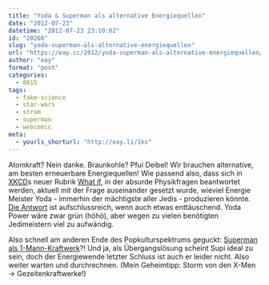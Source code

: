 ```yaml
---
title: "Yoda & Superman als alternative Energiequellen"
date: "2012-07-23"
datetime: "2012-07-23 23:10:02"
id: "20266"
slug: "yoda-superman-als-alternative-energiequellen"
url: "https://eay.cc/2012/yoda-superman-als-alternative-energiequellen/"
author: "eay"
format: "post"
categories:
  - 0815
tags:
  - fake-science
  - star-wars
  - strom
  - superman
  - webcomic
meta:
  - yourls_shorturl: "http://eay.li/1ks"
---
```


Atomkraft? Nein danke. Braunkohle? Pfui Deibel! Wir brauchen alternative, am besten erneuerbare Energiequellen! Wie passend also, dass sich in [XKCD](http://xkcd.com/)s neuer Rubrik [What if](http://what-if.xkcd.com/), in der absurde Physikfragen beantwortet werden, aktuell mit der Frage auseinander gesetzt wurde, wieviel Energie Meister Yoda - immerhin der mächtigste aller Jedis - produzieren könnte. [Die Antwort](http://what-if.xkcd.com/3/) ist aufschlussreich, wenn auch etwas enttäuschend. Yoda Power wäre zwar grün (höhö), aber wegen zu vielen benötigten Jedimeistern viel zu aufwändig.

Also schnell am anderen Ende des Popkulturspektrums geguckt: [Superman als 1-Mann-Kraftwerk](http://www.smbc-comics.com/index.php?db=comics&id=2305#comic)?! Und ja, als Übergangslösung scheint Supi ideal zu sein, doch der Energiewende letzter Schluss ist auch er leider nicht. Also weiter warten und durchrechnen. (Mein Geheimtipp: Storm von den X-Men -> Gezeitenkraftwerke!)
